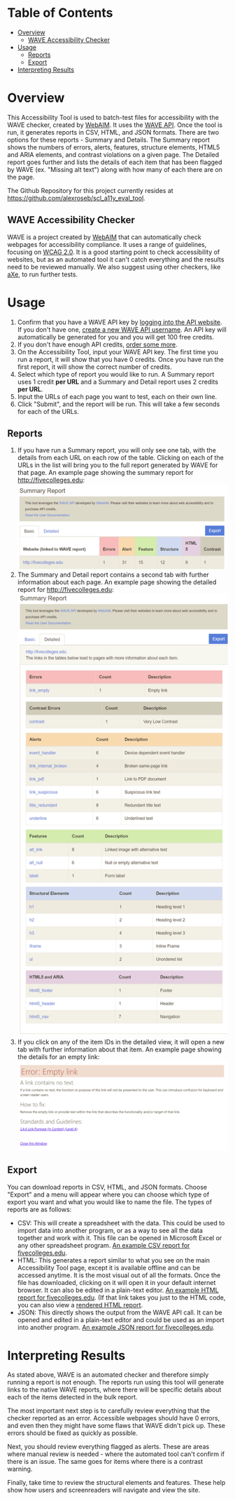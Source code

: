 # Table of Contents

* [Overview](#overview)
	* [WAVE Accessibility Checker](#wave-accessibility-checker)
* [Usage](#usage)
	* [Reports](#reports)
	* [Export](#export)
* [Interpreting Results](#interpreting-results)


# Overview
This Accessibility Tool is used to batch-test files for accessibility with the WAVE checker, created by [WebAIM](http://webaim.org). It uses the [WAVE API](https://wave.webaim.org/api/). Once the tool is run, it generates reports in CSV, HTML, and JSON formats. There are two options for these reports - Summary and Details. The Summary report shows the numbers of errors, alerts, features, structure elements, HTML5 and ARIA elements, and contrast violations on a given page. The Detailed report goes further and lists the details of each item that has been flagged by WAVE (ex. "Missing alt text") along with how many of each there are on the page.

The Github Repository for this project currently resides at https://github.com/alexroseb/scl_a11y_eval_tool.

## WAVE Accessibility Checker

WAVE is a project created by [WebAIM](http://webaim.org) that can automatically check webpages for accessibility compliance. It uses a range of guidelines, focusing on [WCAG 2.0](https://www.w3.org/WAI/WCAG20/quickref/). It is a good starting point to check accessibility of websites, but as an automated tool it can't catch everything and the results need to be reviewed manually. We also suggest using other checkers, like [aXe](https://www.deque.com/axe/), to run further tests.

# Usage

1. Confirm that you have a WAVE API key by [logging into the API website](https://wave.webaim.org/api/login). If you don't have one, [create a new WAVE API username](https://wave.webaim.org/api/register). An API key will automatically be generated for you and you will get 100 free credits.
2. If you don't have enough API credits, [order some more](https://wave.webaim.org/api/order).
3. On the Accessibility Tool, input your WAVE API key. The first time you run a report, it will show that you have 0 credits. Once you have run the first report, it will show the correct number of credits.
4. Select which type of report you would like to run. A Summary report uses 1 credit **per URL** and a Summary and Detail report uses 2 credits **per URL**.
5. Input the URLs of each page you want to test, each on their own line.
6. Click "Submit", and the report will be run. This will take a few seconds for each of the URLs.

## Reports
1. If you have run a Summary report, you will only see one tab, with the details from each URL on each row of the table. Clicking on each of the URLs in the list will bring you to the full report generated by WAVE for that page. An example page showing the summary report for http://fivecolleges.edu: ![](examples/FiveCollegesExampleSummary.png)
2. The Summary and Detail report contains a second tab with further information about each page. An example page showing the detailed report for http://fivecolleges.edu: ![](examples/FiveCollegesExampleDetailed.png)
3. If you click on any of the item IDs in the detailed view, it will open a new tab with further information about that item. An example page showing the details for an empty link: ![](examples/DetailsExample.png)

## Export
You can download reports in CSV, HTML, and JSON formats. Choose "Export" and a menu will appear where you can choose which type of export you want and what you would like to name the file. The types of reports are as follows:

* CSV: This will create a spreadsheet with the data. This could be used to import data into another program, or as a way to see all the data together and work with it. This file can be opened in Microsoft Excel or any other spreadsheet program. [An example CSV report for fivecolleges.edu](examples/FiveCollegesExample.csv).
* HTML: This generates a report similar to what you see on the main Accessibility Tool page, except it is available offline and can be accessed anytime. It is the most visual out of all the formats. Once the file has downloaded, clicking on it will open it in your default internet browser. It can also be edited in a plain-text editor. [An example HTML report for fivecolleges.edu](examples/FiveCollegesExample.html). (If that link takes you just to the HTML code, you can also view a [rendered HTML report](http://htmlpreview.github.io/?https://github.com/alexroseb/scl_a11y_eval_tool/blob/master/examples/FiveCollegesExample.html).
* JSON: This directly shows the output from the WAVE API call. It can be opened and edited in a plain-text editor and could be used as an import into another program. [An example JSON report for fivecolleges.edu](examples/FiveCollegesExample.json).

# Interpreting Results

As stated above, WAVE is an automated checker and therefore simply running a report is not enough. The reports run using this tool will generate links to the native WAVE reports, where there will be specific details about each of the items detected in the bulk report. 

The most important next step is to carefully review everything that the checker reported as an error. Accessible webpages should have 0 errors, and even then they might have some flaws that WAVE didn't pick up. These errors should be fixed as quickly as possible.

Next, you should review everything flagged as alerts. These are areas where manual review is needed - where the automated tool can't confirm if there is an issue. The same goes for items where there is a contrast warning.

Finally, take time to review the structural elements and features. These help show how users and screenreaders will navigate and view the site.
